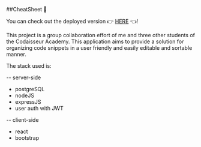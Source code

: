 ##CheatSheet :scroll:

You can check out the deployed version :point_right: [HERE](https://distracted-brattain-549bb7.netlify.app/) :point_left:!

This project is a group collaboration effort of me and three other students of the Codaisseur Academy.
This application aims to provide a solution for organizing code snippets in a user friendly and
easily editable and sortable manner.

The stack used is:

-- server-side
* postgreSQL
* nodeJS
* expressJS
* user auth with JWT

-- client-side
* react
* bootstrap 



